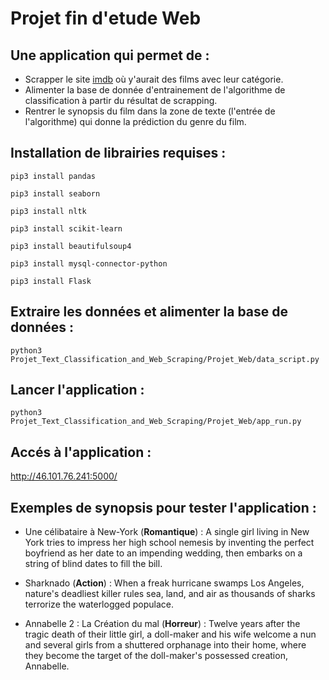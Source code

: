 # Projet fin d'etude Web 

## Une application qui permet de :

- Scrapper le site [imdb](https://www.imdb.com) où y'aurait des films avec leur catégorie.
- Alimenter la base de donnée d'entrainement de l'algorithme de classification à partir du résultat de scrapping.
- Rentrer le synopsis du film dans la zone de texte (l'entrée de l'algorithme) qui donne la prédiction du genre du film.  


## Installation de librairies requises : 
```
pip3 install pandas
```

```
pip3 install seaborn 
```
```
pip3 install nltk
```
```
pip3 install scikit-learn
```
```
pip3 install beautifulsoup4
```

```
pip3 install mysql-connector-python
```
```
pip3 install Flask
```

## Extraire les données et alimenter la base de données : 
```
python3 Projet_Text_Classification_and_Web_Scraping/Projet_Web/data_script.py
```
## Lancer l'application :
```
python3 Projet_Text_Classification_and_Web_Scraping/Projet_Web/app_run.py
```

## Accés à l'application :
http://46.101.76.241:5000/


## Exemples de synopsis pour tester l'application :

- Une célibataire à New-York (**Romantique**) : 
   A single girl living in New York tries to impress her high school nemesis by inventing the perfect boyfriend as her date to an impending wedding, then embarks on a string of blind dates to fill the bill.

- Sharknado (**Action**) :
   When a freak hurricane swamps Los Angeles, nature's deadliest killer rules sea, land, and air as thousands of sharks terrorize the waterlogged populace.

- Annabelle 2 : La Création du mal (**Horreur**) :
   Twelve years after the tragic death of their little girl, a doll-maker and his wife welcome a nun and several girls from a shuttered orphanage into their home, where they become the target of the doll-maker's possessed creation, Annabelle.
